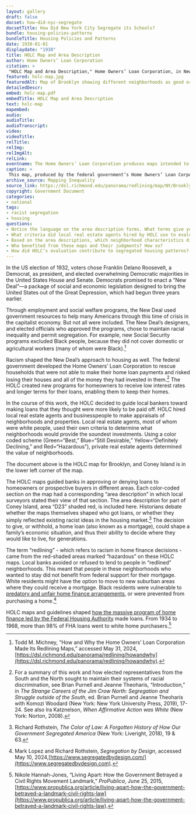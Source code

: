 ```yaml
--- 
layout: gallery
draft: false
docset: how-did-nyc-segregate
docsetTitle: How Did New York City Segregate its Schools?
bundle: housing-policies-patterns
bundleTitle: Housing Policies and Patterns
date: 1938-01-01
displaydate: "1938"
title: HOLC Map and Area Description
author: Home Owners’ Loan Corporation
citation: >
 "HOLC Map and Area Description," Home Owners’ Loan Corporation, in New York City Civil Rights History Project, Accessed: [Month Day, Year], https://nyccivilrightshistory.org/gallery/holc-map.
featured: holc-map.jpg
featuredAlt: Map of Brooklyn showing different neighborhoods as good or bad investments
detailedDescr: 
embed: holc-map.pdf
embedTitle: HOLC Map and Area Description
text: holc-map
mapembed: 
audio: 
audioTitle: 
audioTranscript: 
video: 
videoTitle: 
relTitle: 
relImg: 
relImgAlt: 
relLink: 
eventname: The Home Owners’ Loan Corporation produces maps intended to guide how banks make loans for home purchases. 
caption: >
 This map, produced by the federal government’s Home Owners’ Loan Corporation, marked white and middle-class areas of Brooklyn as good investments for home loans, and areas with Black, Jewish, and “foreign” residents as ones that banks should avoid lending to. To zoom in, [click here](https://dsl.richmond.edu/panorama/redlining/map/NY/Brooklyn/area_descriptions/D23#loc=12/40.6319/-73.9392).
archive_source: Mapping Inequality
source_link: https://dsl.richmond.edu/panorama/redlining/map/NY/Brooklyn/area_descriptions/D23#loc=12/40.6319/-73.9392
copyright: Government Document
categories: 
- national
tags: 
- racist segregation
- housing
questions: 
- Notice the language on the area description forms. What terms give you a sense of how the HOLC (who made the forms) and local white real estate agents and business people (who filled them out) thought about the communities they were describing? 
- What criteria did local real estate agents hired by HOLC use to evaluate neighborhoods?
- Based on the area descriptions, which neighborhood characteristics did HOLC value? What groups of people did HOLC value and devalue?
- Who benefited from these maps and their judgments? How so? 
- How did HOLC’s evaluation contribute to segregated housing patterns?
--- 
```


In the US election of 1932, voters chose Franklin Delano Roosevelt, a Democrat, as president, and elected overwhelming Democratic majorities in the United States House and Senate. Democrats promised to enact a “New Deal”—a package of social and economic legislation designed to bring the United States out of the Great Depression, which had begun three years earlier.

Through employment and social welfare programs, the New Deal used government resources to help many Americans through this time of crisis in the capitalist economy. But not all were included. The New Deal’s designers, and elected officials who approved the programs, chose to maintain racial inequality and permit segregation. For example, new Social Security programs excluded Black people, because they did not cover domestic or agricultural workers (many of whom were Black).[^1]

Racism shaped the New Deal’s approach to housing as well. The federal government developed the Home Owners’ Loan Corporation to rescue households that were not able to make their home loan payments and risked losing their houses and all of the money they had invested in them.[^2] The HOLC created new programs for homeowners to receive low interest rates and longer terms for their loans, enabling them to keep their homes.

In the course of this work, the HOLC decided to guide local bankers toward making loans that they thought were more likely to be paid off. HOLC hired local real estate agents and businesspeople to make appraisals of neighborhoods and properties. Local real estate agents, most of whom were white people, used their own criteria to determine what neighborhoods would provide the soundest investments. Using a color coded scheme (Green=“Best,” Blue=“Still Desirable,” Yellow=“Definitely Declining,” and Red=“Hazardous”), private real estate agents determined the value of neighborhoods.

The document above is the HOLC map for Brooklyn, and Coney Island is in the lower left corner of the map.

The HOLC maps guided banks in approving or denying loans to homeowners or prospective buyers in different areas. Each color-coded section on the map had a corresponding “area description” in which local surveyors stated their view of that section. The area description for part of Coney Island, area “D23” shaded red, is included here. Historians debate whether the maps themselves shaped who got loans, or whether they simply reflected existing racist ideas in the housing market.[^3] The decision to give, or withhold, a home loan (also known as a mortgage), could shape a family’s economic situation, and thus their ability to decide where they would like to live, for generations.

The term “redlining” - which refers to racism in home finance decisions - came from the red-shaded areas marked “hazardous” on these HOLC maps. Local banks avoided or refused to lend to people in “redlined” neighborhoods. This meant that people in these neighborhoods who wanted to stay did not benefit from federal support for their mortgage. White residents might have the option to move to new suburban areas where they could receive a mortgage. Black residents were vulnerable to [predatory and unfair home finance arrangements](https://www.theatlantic.com/magazine/archive/2014/06/the-case-for-reparations/361631/), or were prevented from purchasing a home.[^4]  

HOLC maps and guidelines shaped [how the massive program of home finance led by the Federal Housing Authority](https://dsl.richmond.edu/panorama/redlining/) made loans. From 1934 to 1968, more than 98% of FHA loans went to white home purchasers.[^5]

[^1]: Todd M. Michney, “How and Why the Home Owners’ Loan Corporation Made Its Redlining Maps,” accessed May 31, 2024, [https://dsl.richmond.edu/panorama/redlining/howandwhy](https://dsl.richmond.edu/panorama/redlining/howandwhy).

[^2]: For a summary of this work and how elected representatives from the South and the North sought to maintain their systems of racial discrimination, see Brian Purnell and Jeanne Theoharis, “Introduction,” in *The Strange Careers of the Jim Crow North: Segregation and Struggle outside of the South*, ed. Brian Purnell and Jeanne Theoharis with Komozi Woodard (New York: New York University Press, 2019), 17-24. See also Ira Katznelson, *When Affirmative Action was White* (New York: Norton, 2008).

[^3]: Richard Rothstein, *The Color of Law: A Forgotten History of How Our Government Segregated America* (New York: Liveright, 2018), 19 & 63.

[^4]: Mark Lopez and Richard Rothstein, *Segregation by Design*, accessed May 10, 2024,[https://www.segregatedbydesign.com/](https://www.segregatedbydesign.com).

[^5]: Nikole Hannah-Jones, “Living Apart: How the Government Betrayed a Civil Rights Movement Landmark,” *ProPublica*, June 25, 2015, [https://www.propublica.org/article/living-apart-how-the-government-betrayed-a-landmark-civil-rights-law](https://www.propublica.org/article/living-apart-how-the-government-betrayed-a-landmark-civil-rights-law).
